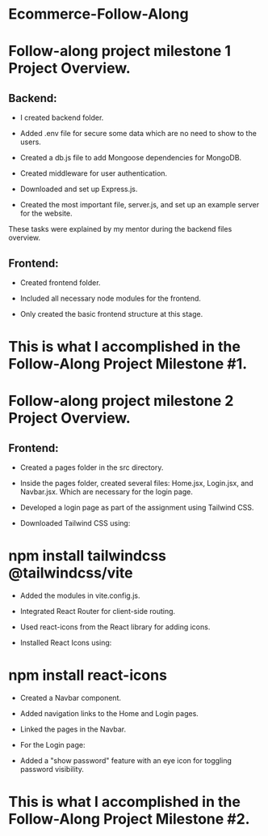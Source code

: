 # Ecommerce-Follow-Along

# Follow-along project milestone 1 Project Overview.

## Backend:

+ I created backend folder.

+ Added .env file for secure some data which are no need to show to the users.

+ Created a db.js file to add Mongoose dependencies for MongoDB.

+ Created middleware for user authentication.

+ Downloaded and set up Express.js.

+ Created the most important file, server.js, and set up an example server for the website.

These tasks were explained by my mentor during the backend files overview.

## Frontend:

+ Created frontend folder.

+ Included all necessary node modules for the frontend.

+ Only created the basic frontend structure at this stage.

# This is what I accomplished in the Follow-Along Project Milestone #1.


# Follow-along project milestone 2 Project Overview.

## Frontend:

+ Created a pages folder in the src directory.

+ Inside the pages folder, created several files: Home.jsx, Login.jsx, and Navbar.jsx. Which are necessary for the login page.

+ Developed a login page as part of the assignment using Tailwind CSS.

+ Downloaded Tailwind CSS using:


# npm install tailwindcss @tailwindcss/vite

+ Added the modules in vite.config.js.

+ Integrated React Router for client-side routing.

+ Used react-icons from the React library for adding icons.

+ Installed React Icons using:

# npm install react-icons

+ Created a Navbar component.

+ Added navigation links to the Home and Login pages.

+ Linked the pages in the Navbar.

+ For the Login page:

+ Added a "show password" feature with an eye icon for toggling password visibility.

# This is what I accomplished in the Follow-Along Project Milestone #2.